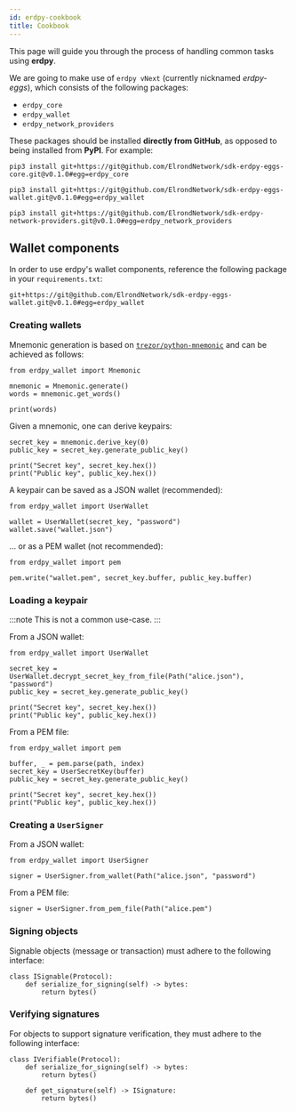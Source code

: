 ```yaml
---
id: erdpy-cookbook
title: Cookbook
---
```


This page will guide you through the process of handling common tasks using **erdpy**.

We are going to make use of `erdpy vNext` (currently nicknamed _erdpy-eggs_), which consists of the following packages:

 - `erdpy_core`
 - `erdpy_wallet`
 - `erdpy_network_providers`

These packages should be installed **directly from GitHub**, as opposed to being installed from **PyPI**. For example:

```
pip3 install git+https://git@github.com/ElrondNetwork/sdk-erdpy-eggs-core.git@v0.1.0#egg=erdpy_core

pip3 install git+https://git@github.com/ElrondNetwork/sdk-erdpy-eggs-wallet.git@v0.1.0#egg=erdpy_wallet

pip3 install git+https://git@github.com/ElrondNetwork/sdk-erdpy-network-providers.git@v0.1.0#egg=erdpy_network_providers
```

## Wallet components

In order to use erdpy's wallet components, reference the following package in your `requirements.txt`:

```
git+https://git@github.com/ElrondNetwork/sdk-erdpy-eggs-wallet.git@v0.1.0#egg=erdpy_wallet
```

### Creating wallets

Mnemonic generation is based on [`trezor/python-mnemonic`](https://github.com/trezor/python-mnemonic) and can be achieved as follows:

```
from erdpy_wallet import Mnemonic

mnemonic = Mnemonic.generate()
words = mnemonic.get_words()

print(words)
```

Given a mnemonic, one can derive keypairs:

```
secret_key = mnemonic.derive_key(0)
public_key = secret_key.generate_public_key()

print("Secret key", secret_key.hex())
print("Public key", public_key.hex())
```

A keypair can be saved as a JSON wallet (recommended):

```
from erdpy_wallet import UserWallet

wallet = UserWallet(secret_key, "password")
wallet.save("wallet.json")
```

... or as a PEM wallet (not recommended):

```
from erdpy_wallet import pem

pem.write("wallet.pem", secret_key.buffer, public_key.buffer)
```

### Loading a keypair

:::note
This is not a common use-case. 
:::

From a JSON wallet:

```
from erdpy_wallet import UserWallet

secret_key = UserWallet.decrypt_secret_key_from_file(Path("alice.json"), "password")
public_key = secret_key.generate_public_key()

print("Secret key", secret_key.hex())
print("Public key", public_key.hex())
```

From a PEM file:

```
from erdpy_wallet import pem

buffer, _ = pem.parse(path, index)
secret_key = UserSecretKey(buffer)
public_key = secret_key.generate_public_key()

print("Secret key", secret_key.hex())
print("Public key", public_key.hex())
```

### Creating a `UserSigner`

From a JSON wallet:

```
from erdpy_wallet import UserSigner

signer = UserSigner.from_wallet(Path("alice.json", "password")
```

From a PEM file:

```
signer = UserSigner.from_pem_file(Path("alice.pem")
```

### Signing objects

Signable objects (message or transaction) must adhere to the following interface:

```
class ISignable(Protocol):
    def serialize_for_signing(self) -> bytes:
        return bytes()
```

### Verifying signatures

For objects to support signature verification, they must adhere to the following interface:

```
class IVerifiable(Protocol):
    def serialize_for_signing(self) -> bytes:
        return bytes()

    def get_signature(self) -> ISignature:
        return bytes()
```
